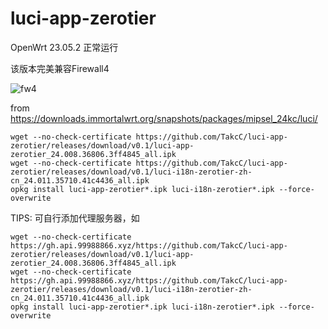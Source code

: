 # luci-app-zerotier

OpenWrt 23.05.2 正常运行


该版本完美兼容Firewall4

![fw4](https://github.com/TakcC/luci-app-zerotier/assets/26397391/345205b6-5e0d-46b3-b9db-0648e0d8f6a7)


from https://downloads.immortalwrt.org/snapshots/packages/mipsel_24kc/luci/

```shell
wget --no-check-certificate https://github.com/TakcC/luci-app-zerotier/releases/download/v0.1/luci-app-zerotier_24.008.36806.3ff4845_all.ipk
wget --no-check-certificate https://github.com/TakcC/luci-app-zerotier/releases/download/v0.1/luci-i18n-zerotier-zh-cn_24.011.35710.41c4436_all.ipk
opkg install luci-app-zerotier*.ipk luci-i18n-zerotier*.ipk --force-overwrite
```


TIPS: 可自行添加代理服务器，如

```shell
wget --no-check-certificate https://gh.api.99988866.xyz/https://github.com/TakcC/luci-app-zerotier/releases/download/v0.1/luci-app-zerotier_24.008.36806.3ff4845_all.ipk
wget --no-check-certificate https://gh.api.99988866.xyz/https://github.com/TakcC/luci-app-zerotier/releases/download/v0.1/luci-i18n-zerotier-zh-cn_24.011.35710.41c4436_all.ipk
opkg install luci-app-zerotier*.ipk luci-i18n-zerotier*.ipk --force-overwrite
```
